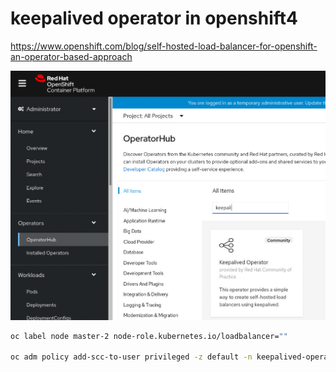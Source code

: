 # keepalived operator in openshift4

https://www.openshift.com/blog/self-hosted-load-balancer-for-openshift-an-operator-based-approach

![](imgs/2021-06-07-23-11-26.png)

```bash
oc label node master-2 node-role.kubernetes.io/loadbalancer=""

oc adm policy add-scc-to-user privileged -z default -n keepalived-operator

```
